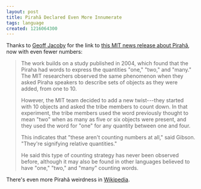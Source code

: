 ```yaml
---
layout: post
title: Pirahã Declared Even More Innumerate
tags: language
created: 1216064300
---
```

Thanks to [Geoff Jacoby](http://araken.livejournal.com/) for the link to [this MIT news release about Pirahã](http://web.mit.edu/newsoffice/2008/language-0624.html), now with even fewer numbers:

> The work builds on a study published in 2004, which found that the Piraha had words to express the quantities "one," "two," and "many." The MIT researchers observed the same phenomenon when they asked Piraha speakers to describe sets of objects as they were added, from one to 10.
>
>However, the MIT team decided to add a new twist---they started with 10 objects and asked the tribe members to count down. In that experiment, the tribe members used the word previously thought to mean "two" when as many as five or six objects were present, and they used the word for "one" for any quantity between one and four.<!--break-->
>
>This indicates that "these aren't counting numbers at all," said Gibson. "They're signifying relative quantities."
>
>He said this type of counting strategy has never been observed before, although it may also be found in other languages believed to have "one," "two," and "many" counting words.

There's even more Pirahã weirdness in [Wikipedia](http://en.wikipedia.org/wiki/Pirah%C3%A3_language).
